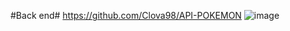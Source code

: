 #Back end# 
https://github.com/Clova98/API-POKEMON
![image](https://github.com/Clova98/app/assets/117749674/f5232479-50d9-4de4-be4c-36f9de210adb)
